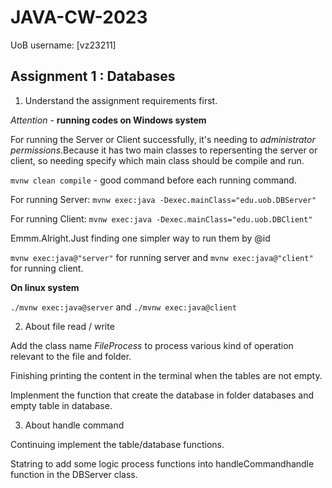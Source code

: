 # JAVA-CW-2023
UoB username: [vz23211]

## Assignment 1 : Databases
1. Understand the assignment requirements first.

*Attention* - **running codes on Windows system**

For running the Server or Client successfully, it's needing to *administrator permissions*.Because it has two main classes to repersenting the server or client, so needing specify which main class should be compile and run.

`mvnw clean compile` - good command before each running command.

For running Server: `mvnw exec:java -Dexec.mainClass="edu.uob.DBServer"`

For running Client: `mvnw exec:java -Dexec.mainClass="edu.uob.DBClient"`

Emmm.Alright.Just finding one simpler way to run them by @id

`mvnw exec:java@"server"` for running server and `mvnw exec:java@"client"` for running client.

**On linux system**

`./mvnw exec:java@server` and `./mvnw exec:java@client`

2. About file read / write

Add the class name *FileProcess* to process various kind of operation relevant to the file and folder.

Finishing printing the content in the terminal when the tables are not empty.

Implenment the function that create the database in folder databases and empty table in database.

3. About handle command

Continuing implement the table/database functions.

Statring to add some logic process functions into handleCommandhandle function in the DBServer class. 



